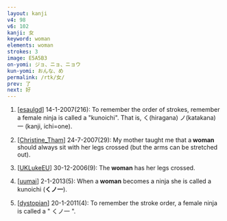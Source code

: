 ```yaml
---
layout: kanji
v4: 98
v6: 102
kanji: 女
keyword: woman
elements: woman
strokes: 3
image: E5A5B3
on-yomi: ジョ、ニョ、ニョウ
kun-yomi: おんな、め
permalink: /rtk/女/
prev: 了
next: 好
---
```


1) [<a href="http://kanji.koohii.com/profile/esaulgd">esaulgd</a>] 14-1-2007(216): To remember the order of strokes, remember a female ninja is called a &quot;kunoichi&quot;. That is, く(hiragana) ノ(katakana) 一 (kanji, ichi=one).

2) [<a href="http://kanji.koohii.com/profile/Christine_Tham">Christine_Tham</a>] 24-7-2007(29): My mother taught me that a<strong> woman</strong> should always sit with her legs crossed (but the arms can be stretched out).

3) [<a href="http://kanji.koohii.com/profile/UKLukeEU">UKLukeEU</a>] 30-12-2006(9): The<strong> woman</strong> has her legs crossed.

4) [<a href="http://kanji.koohii.com/profile/uumai">uumai</a>] 2-1-2013(5): When a<strong> woman</strong> becomes a ninja she is called a kunoichi (<strong>くノ一</strong>).

5) [<a href="http://kanji.koohii.com/profile/dystopian">dystopian</a>] 20-1-2011(4): To remember the stroke order, a female ninja is called a &quot; くノ一 &quot;.

